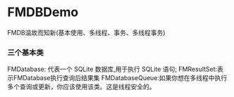 # FMDBDemo
FMDB温故而知新(基本使用、多线程、事务、多线程事务)

### 三个基本类

FMDatabase: 代表一个 SQLite 数据库,用于执行 SQLite 语句;
FMResultSet:表示FMDatabase执行查询后结果集
FMDatabaseQueue:如果你想在多线程中执行多个查询或更新，你应该使用该类。这是线程安全的。


